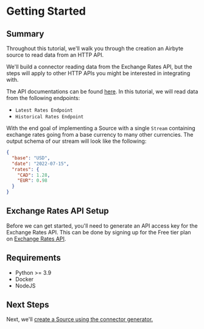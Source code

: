 # Getting Started

## Summary

Throughout this tutorial, we'll walk you through the creation an Airbyte source to read data from an HTTP API.

We'll build a connector reading data from the Exchange Rates API, but the steps will apply to other HTTP APIs you might be interested in integrating with.

The API documentations can be found [here](https://exchangeratesapi.io/documentation/).
In this tutorial, we will read data from the following endpoints:

- `Latest Rates Endpoint`
- `Historical Rates Endpoint`

With the end goal of implementing a Source with a single `Stream` containing exchange rates going from a base currency to many other currencies.
The output schema of our stream will look like the following:

```json
{
  "base": "USD",
  "date": "2022-07-15",
  "rates": {
    "CAD": 1.28,
    "EUR": 0.98
  }
}
```

## Exchange Rates API Setup

Before we can get started, you'll need to generate an API access key for the Exchange Rates API.
This can be done by signing up for the Free tier plan on [Exchange Rates API](https://exchangeratesapi.io/).

## Requirements

- Python >= 3.9
- Docker
- NodeJS

## Next Steps

Next, we'll [create a Source using the connector generator.](1-create-source.md)